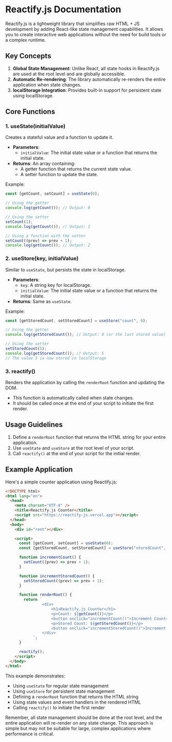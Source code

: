 # Reactify.js Documentation

Reactify.js is a lightweight library that simplifies raw HTML + JS development by adding React-like state management capabilities. It allows you to create interactive web applications without the need for build tools or a complex runtime.

## Key Concepts

1. **Global State Management**: Unlike React, all state hooks in Reactify.js are used at the root level and are globally accessible.
2. **Automatic Re-rendering**: The library automatically re-renders the entire application when state changes.
3. **localStorage Integration**: Provides built-in support for persistent state using localStorage.

## Core Functions

### 1. useState(initialValue)

Creates a stateful value and a function to update it.

- **Parameters**:
  - `initialValue`: The initial state value or a function that returns the initial state.
- **Returns**: An array containing:
  - A getter function that returns the current state value.
  - A setter function to update the state.

Example:

```javascript
const [getCount, setCount] = useState(0);

// Using the getter
console.log(getCount()); // Output: 0

// Using the setter
setCount(1);
console.log(getCount()); // Output: 1

// Using a function with the setter
setCount((prev) => prev + 1);
console.log(getCount()); // Output: 2
```

### 2. useStore(key, initialValue)

Similar to `useState`, but persists the state in localStorage.

- **Parameters**:
  - `key`: A string key for localStorage.
  - `initialValue`: The initial state value or a function that returns the initial state.
- **Returns**: Same as `useState`.

Example:

```javascript
const [getStoredCount, setStoredCount] = useStore("count", 0);

// Using the getter
console.log(getStoredCount()); // Output: 0 (or the last stored value)

// Using the setter
setStoredCount(5);
console.log(getStoredCount()); // Output: 5
// The value 5 is now stored in localStorage
```

### 3. reactify()

Renders the application by calling the `renderRoot` function and updating the DOM.

- This function is automatically called when state changes.
- It should be called once at the end of your script to initiate the first render.

## Usage Guidelines

1. Define a `renderRoot` function that returns the HTML string for your entire application.
2. Use `useState` and `useStore` at the root level of your script.
3. Call `reactify()` at the end of your script for the initial render.

## Example Application

Here's a simple counter application using Reactify.js:

```html
<!DOCTYPE html>
<html lang="en">
  <head>
    <meta charset="UTF-8" />
    <title>Reactify.js Counter</title>
    <script src="https://reactify-js.vercel.app"></script>
  </head>
  <body>
    <div id="root"></div>

    <script>
      const [getCount, setCount] = useState(0);
      const [getStoredCount, setStoredCount] = useStore("storedCount", 0);

      function incrementCount() {
        setCount((prev) => prev + 1);
      }

      function incrementStoredCount() {
        setStoredCount((prev) => prev + 1);
      }

      function renderRoot() {
        return `
                <div>
                    <h1>Reactify.js Counter</h1>
                    <p>Count: ${getCount()}</p>
                    <button onclick="incrementCount()">Increment Count</button>
                    <p>Stored Count: ${getStoredCount()}</p>
                    <button onclick="incrementStoredCount()">Increment Stored Count</button>
                </div>
            `;
      }

      reactify();
    </script>
  </body>
</html>
```

This example demonstrates:

- Using `useState` for regular state management
- Using `useStore` for persistent state management
- Defining a `renderRoot` function that returns the HTML string
- Using state values and event handlers in the rendered HTML
- Calling `reactify()` to initiate the first render

Remember, all state management should be done at the root level, and the entire application will re-render on any state change. This approach is simple but may not be suitable for large, complex applications where performance is critical.
